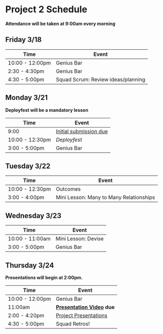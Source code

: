 # Project 2 Schedule

**Attendance will be taken at 9:00am every morning**

## Friday 3/18

| Time | Event |
|------|-------|
|10:00 - 12:00pm | Genius Bar |
|2:30 - 4:30pm | Genius Bar |
|4:30 - 5:00pm | Squad Scrum: Review ideas/planning |

## Monday 3/21

**Deployfest will be a mandatory lesson**

| Time | Event |
|------|-------|
| 9:00 | [Initial submission due](https://github.com/ga-wdi-exercises/project2#deliverables) |
| 10:00 - 12:30pm | *Deployfest* |
| 3:00 - 5:00pm | Genius Bar |

## Tuesday 3/22

| Time | Event |
|------|-------|
| 10:00 - 12:30pm | Outcomes |
| 3:00 - 4:00pm | Mini Lesson: Many to Many Relationships |

## Wednesday 3/23

| Time | Event |
|------|-------|
|10:00 - 11:00am | Mini Lesson: Devise |
| 3:00 - 5:00pm | Genius Bar|

## Thursday 3/24

**Presentations will begin at 2:00pm.**

| Time | Event |
|------|-------|
| 10:00 - 12:00pm | Genius Bar |
| 11:00am | **[Presentation Video](./presentations.md) due** |
| 2:00 - 4:20pm  | [Project Presentations](./presentations.md)|
| 4:30 - 5:00pm | Squad Retros! |
